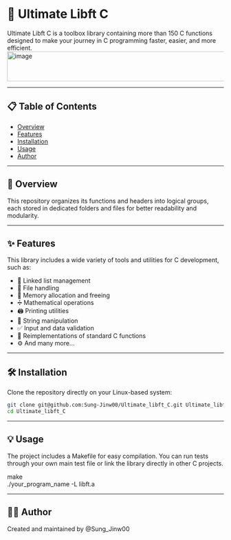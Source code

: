 # 🚀 Ultimate Libft C

Ultimate Libft C is a toolbox library containing more than 150 C functions designed to make your journey in C programming faster, easier, and more efficient.  
<img width="870" height="69" alt="image" src="https://github.com/user-attachments/assets/6c9dc9ca-5094-41e8-b404-e6ef8dbd287f" />

---

## 📋 Table of Contents
- [Overview](#-overview)
- [Features](#-features)
- [Installation](#-installation)
- [Usage](#-usage)
- [Author](#-author)

---

## 👀 Overview

This repository organizes its functions and headers into logical groups, each stored in dedicated folders and files for better readability and modularity.

---

## ✨ Features

This library includes a wide variety of tools and utilities for C development, such as:

- 🔗 Linked list management  
- 📂 File handling  
- 💾 Memory allocation and freeing  
- ➗ Mathematical operations  
- 🖨️ Printing utilities  
- 🧵 String manipulation  
- ✅ Input and data validation  
- 🧩 Reimplementations of standard C functions  
- ⚙️ And many more...

---

## 🛠️ Installation

Clone the repository directly on your Linux-based system:

```bash
git clone git@github.com:Sung-Jinw00/Ultimate_libft_C.git Ultimate_libft_C
cd Ultimate_libft_C
```

---

## 💡 Usage

The project includes a Makefile for easy compilation.
You can run tests through your own main test file or link the library directly in other C projects.

make  
./your_program_name -L libft.a

---

## 🧑‍💻 Author

Created and maintained by @Sung_Jinw00
